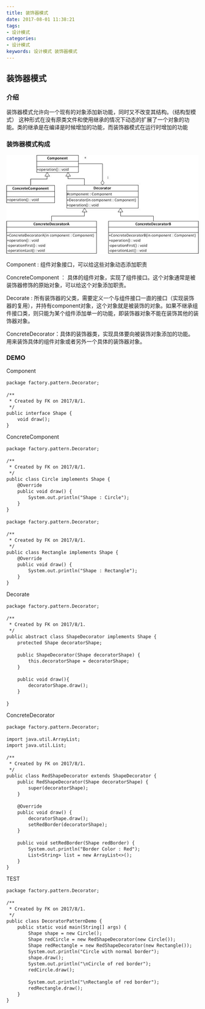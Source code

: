 ```yaml
---
title: 装饰器模式
date: 2017-08-01 11:38:21
tags: 
- 设计模式
categories: 
- 设计模式
keywords: 设计模式 装饰器模式
---
```


## 装饰器模式

### 介绍

装饰器模式允许向一个现有的对象添加新功能，同时又不改变其结构。（结构型模式）
这种形式在没有原类文件和使用继承的情况下动态的扩展了一个对象的功能。类的继承是在编译是时候增加的功能，而装饰器模式在运行时增加的功能

### 装饰器模式构成

![装饰器模式UML](../../uploads/decorator/1.jpg)

Component : 组件对象接口，可以给这些对象动态添加职责

ConcreteComponent ： 具体的组件对象，实现了组件接口。这个对象通常是被装饰器修饰的原始对象，可以给这个对象添加职责。

Decorate : 所有装饰器的父类，需要定义一个与组件接口一直的接口（实现装饰器的复用），并持有component对象，这个对象就是被装饰的对象。如果不继承组件接口类，则只能为某个组件添加单一的功能，即装饰器对象不能在装饰其他的装饰器对象。

ConcreteDecorator：具体的装饰器类，实现具体要向被装饰对象添加的功能。用来装饰具体的组件对象或者另外一个具体的装饰器对象。
 
### DEMO
 
Component

```
package factory.pattern.Decorator;

/**
 * Created by FK on 2017/8/1.
 */
public interface Shape {
    void draw();
}
```
ConcreteComponent

```
package factory.pattern.Decorator;

/**
 * Created by FK on 2017/8/1.
 */
public class Circle implements Shape {
    @Override
    public void draw() {
        System.out.println("Shape : Circle");
    }
}

package factory.pattern.Decorator;

/**
 * Created by FK on 2017/8/1.
 */
public class Rectangle implements Shape {
    @Override
    public void draw() {
        System.out.println("Shape : Rectangle");
    }
}

```

Decorate

```
package factory.pattern.Decorator;

/**
 * Created by FK on 2017/8/1.
 */
public abstract class ShapeDecorator implements Shape {
    protected Shape decoratorShape;

    public ShapeDecorator(Shape decoratorShape) {
        this.decoratorShape = decoratorShape;
    }

    public void draw(){
        decoratorShape.draw();
    }

}
```

ConcreteDecorator

```
package factory.pattern.Decorator;

import java.util.ArrayList;
import java.util.List;

/**
 * Created by FK on 2017/8/1.
 */
public class RedShapeDecorator extends ShapeDecorator {
    public RedShapeDecorator(Shape decoratorShape) {
        super(decoratorShape);
    }

    @Override
    public void draw() {
        decoratorShape.draw();
        setRedBorder(decoratorShape);
    }

    public void setRedBorder(Shape redBorder) {
        System.out.println("Border Color : Red");
        List<String> list = new ArrayList<>();
    }
}
```

TEST

```
package factory.pattern.Decorator;

/**
 * Created by FK on 2017/8/1.
 */
public class DecoratorPatternDemo {
    public static void main(String[] args) {
        Shape shape = new Circle();
        Shape redCircle = new RedShapeDecorator(new Circle());
        Shape redRectangle = new RedShapeDecorator(new Rectangle());
        System.out.println("Circle with normal border");
        shape.draw();
        System.out.println("\nCircle of red border");
        redCircle.draw();

        System.out.println("\nRectangle of red border");
        redRectangle.draw();
    }
}
```